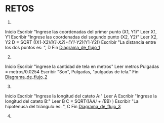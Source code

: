 # RETOS

1. 
Inicio
Escribir "Ingrese las coordenadas del primer punto (X1, Y1)"
Leer X1, Y1
Escribir "Ingrese las coordenadas del segundo punto (X2, Y2)"
Leer X2, Y2
D = SQRT ((X1-X2)*(X1-X2)+(Y1-Y2)*(Y1-Y2))
Escribir "La distancia entre los dos puntos es: ", D
Fin
[Diagrama_de_flujo_1](/IMAGENES/Reto%201.png)

2. 
Inicio 
Escribir "ingrese la cantidad de tela en metros"
Leer metros 
Pulgadas = metros/0.0254
Escribir "Son", Pulgadas, "pulgadas de tela."
Fin
[Diagrama_de_flujo_2](/IMAGENES/Reto%202.png)

3. 
Inicio
Escribir "Ingrese la longitud del cateto A:"
Leer A
Escribir "Ingrese la longitud del cateto B:"
Leer B
C = SQRT((A*A) + (B*B) )
Escribir "La hipotenusa del triángulo es: ", C
Fin
[Diagrama_de_flujo_3](/IMAGENES/Reto%203.jpg)

4. 
